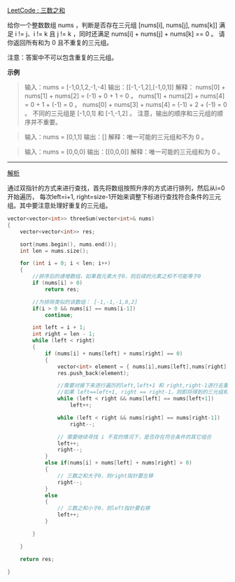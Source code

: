[LeetCode : 三数之和](https://leetcode.cn/problems/3sum/description/)

给你一个整数数组 nums ，判断是否存在三元组 [nums[i], nums[j], nums[k]] 满足 i != j、i != k 且 j != k ，同时还满足 nums[i] + nums[j] + nums[k] == 0 。
请你返回所有和为 0 且不重复的三元组。

注意：答案中不可以包含重复的三元组。

**示例**
>输入：nums = [-1,0,1,2,-1,-4]
输出：[[-1,-1,2],[-1,0,1]]
解释：
nums[0] + nums[1] + nums[2] = (-1) + 0 + 1 = 0 。
nums[1] + nums[2] + nums[4] = 0 + 1 + (-1) = 0 。
nums[0] + nums[3] + nums[4] = (-1) + 2 + (-1) = 0 。
不同的三元组是 [-1,0,1] 和 [-1,-1,2] 。
注意，输出的顺序和三元组的顺序并不重要。

>输入：nums = [0,1,1]
输出：[]
解释：唯一可能的三元组和不为 0 。

>输入：nums = [0,0,0]
输出：[[0,0,0]]
解释：唯一可能的三元组和为 0 。

---
[解析](https://programmercarl.com/0015.%E4%B8%89%E6%95%B0%E4%B9%8B%E5%92%8C.html#%E5%93%88%E5%B8%8C%E8%A7%A3%E6%B3%95)

通过双指针的方式来进行查找，首先将数组按照升序的方式进行排列，然后从i=0开始遍历，
每次left=i+1, right=size-1开始来调整下标进行查找符合条件的三元组。其中要注意处理好重复的三元组。

```cpp
vector<vector<int>> threeSum(vector<int>& nums)
{
    vector<vector<int>> res;

    sort(nums.begin(), nums.end());
    int len = nums.size();

    for (int i = 0; i < len; i++)
    {
        //排序后的递增数组，如果首元素大于0，则后续的元素之和不可能等于0
        if (nums[i] > 0)
            return res;

        //为排除类似的该数组： [-1,-1,-1,0,2]
        if(i > 0 && nums[i] == nums[i-1])
            continue;

        int left = i + 1;
        int right = len - 1;
        while (left < right)
        {
            if (nums[i] + nums[left] + nums[right] == 0)
            {
                vector<int> element = { nums[i],nums[left],nums[right] };
                res.push_back(element);

                //需要对接下来进行遍历的left,left+1 和 right,right-1进行去重处理，
                //如果 left==left+1, right == right-1，则即将得到的三元组和上一个是重复的
                while (left < right && nums[left] == nums[left+1])
                    left++;

                while (left < right && nums[right] == nums[right-1])
                    right--;

                // 需要继续寻找 i 不变的情况下，是否存在符合条件的其它组合
                left++;
                right--;
            }
            else if(nums[i] + nums[left] + nums[right] > 0)
            {
                // 三数之和大于0，则right指针要左移
                right--;
            }
            else
            {
                // 三数之和小于0，则left指针要右移
                left++;
            }

        }

    }

    return res;

}
```


